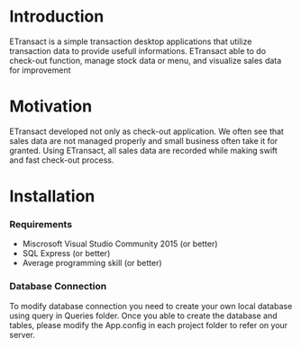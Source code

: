 <h1>Introduction</h1>

<p>ETransact is a simple transaction desktop applications that utilize transaction data to provide usefull informations. ETransact able to do check-out function, manage stock data or menu, and visualize sales data for improvement</p>

<h1>Motivation</h1>

<p>ETransact developed not only as check-out application. We often see that sales data are not managed properly and small business often take it for granted. Using ETransact, all sales data are recorded while making swift and fast check-out process.</p>

<h1>Installation</h1>

<h3>Requirements</h3>
<p>
<ul>
<li>Miscrosoft Visual Studio Community 2015 (or better)</li>
<li>SQL Express (or better)</li>
<li>Average programming skill (or better)</li>
</ul>
</p>

<h3>Database Connection</h3>
<p>To modify database connection you need to create your own local database using query in Queries folder. Once you able to create the database and tables, please modify the App.config in each project folder to refer on your server.</p>

